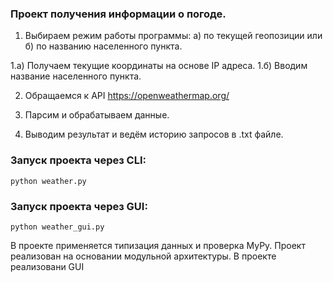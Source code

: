 ### Проект получения информации о погоде.

1) Выбираем режим работы программы: а) по текущей геопозиции или б) по названию населенного пункта.

1.а) Получаем текущие координаты на основе IP адреса. 
1.б) Вводим название населенного пункта. 

2) Обращаемся к API https://openweathermap.org/

3) Парсим и обрабатываем данные.

4) Выводим результат и ведём историю запросов в .txt файле.

### Запуск проекта через CLI:

```
python weather.py
```
### Запуск проекта через GUI:

```
python weather_gui.py
```
В проекте применяется типизация данных и проверка MyPy.
Проект реализован на основании модульной архитектуры.
В проекте реализовани GUI